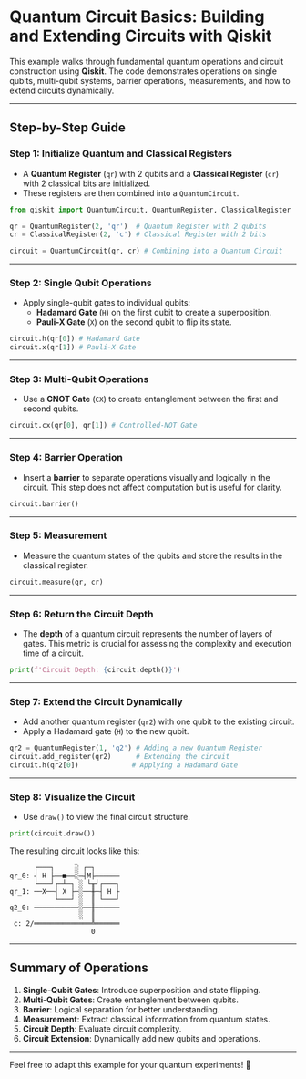 
# Quantum Circuit Basics: Building and Extending Circuits with Qiskit

This example walks through fundamental quantum operations and circuit construction using **Qiskit**. The code demonstrates operations on single qubits, multi-qubit systems, barrier operations, measurements, and how to extend circuits dynamically.

---

## Step-by-Step Guide

### Step 1: Initialize Quantum and Classical Registers
- A **Quantum Register** (`qr`) with 2 qubits and a **Classical Register** (`cr`) with 2 classical bits are initialized.
- These registers are then combined into a `QuantumCircuit`.

```python
from qiskit import QuantumCircuit, QuantumRegister, ClassicalRegister

qr = QuantumRegister(2, 'qr')  # Quantum Register with 2 qubits
cr = ClassicalRegister(2, 'c') # Classical Register with 2 bits

circuit = QuantumCircuit(qr, cr) # Combining into a Quantum Circuit
```

---

### Step 2: Single Qubit Operations
- Apply single-qubit gates to individual qubits:
  - **Hadamard Gate** (`H`) on the first qubit to create a superposition.
  - **Pauli-X Gate** (`X`) on the second qubit to flip its state.

```python
circuit.h(qr[0]) # Hadamard Gate
circuit.x(qr[1]) # Pauli-X Gate
```

---

### Step 3: Multi-Qubit Operations
- Use a **CNOT Gate** (`CX`) to create entanglement between the first and second qubits.

```python
circuit.cx(qr[0], qr[1]) # Controlled-NOT Gate
```

---

### Step 4: Barrier Operation
- Insert a **barrier** to separate operations visually and logically in the circuit. This step does not affect computation but is useful for clarity.

```python
circuit.barrier()
```

---

### Step 5: Measurement
- Measure the quantum states of the qubits and store the results in the classical register.

```python
circuit.measure(qr, cr)
```

---

### Step 6: Return the Circuit Depth
- The **depth** of a quantum circuit represents the number of layers of gates. This metric is crucial for assessing the complexity and execution time of a circuit.

```python
print(f'Circuit Depth: {circuit.depth()}')
```

---

### Step 7: Extend the Circuit Dynamically
- Add another quantum register (`qr2`) with one qubit to the existing circuit.
- Apply a Hadamard gate (`H`) to the new qubit.

```python
qr2 = QuantumRegister(1, 'q2') # Adding a new Quantum Register
circuit.add_register(qr2)      # Extending the circuit
circuit.h(qr2[0])             # Applying a Hadamard Gate
```

---

### Step 8: Visualize the Circuit
- Use `draw()` to view the final circuit structure.

```python
print(circuit.draw())
```

The resulting circuit looks like this:

```
      ┌───┐     ░ ┌─┐      
qr_0: ┤ H ├──■──░─┤M├──────
      └───┘┌─┴─┐ ░ └╥┘┌───┐
qr_1: ──X──┤ X ├─░──╫─┤ H ├
           └───┘ ░  ║ └───┘
q2_0: ───────────░──╫──────
                 ░  ║      
 c: 2/══════════════╩══════
                    0      
```

---

## Summary of Operations
1. **Single-Qubit Gates**: Introduce superposition and state flipping.
2. **Multi-Qubit Gates**: Create entanglement between qubits.
3. **Barrier**: Logical separation for better understanding.
4. **Measurement**: Extract classical information from quantum states.
5. **Circuit Depth**: Evaluate circuit complexity.
6. **Circuit Extension**: Dynamically add new qubits and operations.


--- 

Feel free to adapt this example for your quantum experiments! 🚀
